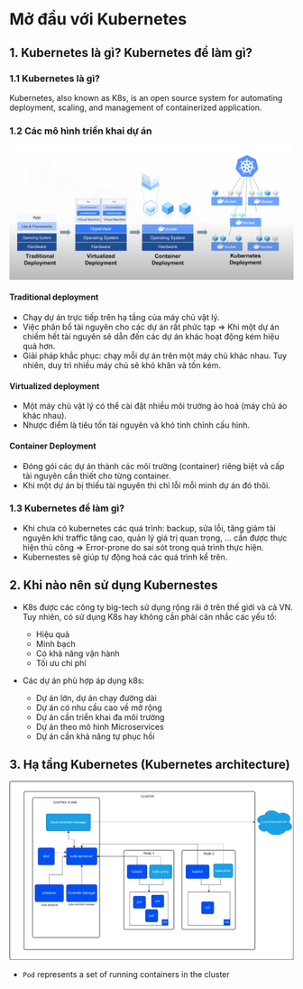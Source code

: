 # Mở đầu với Kubernetes

## 1. Kubernetes là gì? Kubernetes để làm gì?

### 1.1 Kubernetes là gì?

Kubernetes, also known as K8s, is an open source system for automating deployment, scaling, and management of containerized application.

### 1.2 Các mô hình triển khai dự án

![mô hình](./assets/mô-hình-triển-khai-dự-án.png)

#### Traditional deployment

- Chạy dự án trực tiếp trên hạ tầng của máy chủ vật lý.
- Việc phân bổ tài nguyên cho các dự án rất phức tạp => Khi một dự án chiếm hết tài nguyên sẽ dẫn đến các dự án khác hoạt động kém hiệu quả hơn.
- Giải pháp khắc phục: chạy mỗi dự án trên một máy chủ khác nhau. Tuy nhiên, duy trì nhiều máy chủ sẽ khó khăn và tốn kém.

#### Virtualized deployment

- Một máy chủ vật lý có thể cài đặt nhiều môi trường ảo hoá (máy chủ áo khác nhau).
- Nhược điểm là tiêu tốn tài nguyên và khó tinh chỉnh cấu hình.

#### Container Deployment

- Đóng gói các dự án thành các môi trường (container) riêng biệt và cấp tài nguyên cần thiết cho từng container.
- Khi một dự án bị thiếu tài nguyên thì chỉ lỗi mỗi mình dự án đó thôi.

### 1.3 Kubernetes để làm gì?

- Khi chưa có kubernetes các quá trình: backup, sửa lỗi, tăng giảm tài nguyên khi traffic tăng cao, quản lý giá trị quan trọng, ... cần được thực hiện thủ công => Error-prone do sai sót trong quá trình thực hiện.
- Kubernestes sẽ giúp tự động hoá các quá trình kể trên.

## 2. Khi nào nên sử dụng Kubernestes

- K8s được các công ty big-tech sử dụng rộng rãi ở trên thế giới và cả VN. Tuy nhiên, có sử dụng K8s hay không cần phải cân nhắc các yếu tố:

  - Hiệu quả
  - Minh bạch
  - Có khả năng vận hành
  - Tối ưu chi phí

- Các dự án phù hợp áp dụng k8s:
  - Dự án lớn, dự án chạy đường dài
  - Dự án có nhu cầu cao về mở rộng
  - Dự án cần triển khai đa môi trường
  - Dự án theo mô hình Microservices
  - Dự án cần khả năng tự phục hồi

## 3. Hạ tầng Kubernetes (Kubernetes architecture)

![architecture](./assets/kubernetes-cluster-architecture.svg)

- `Pod` represents a set of running containers in the cluster
